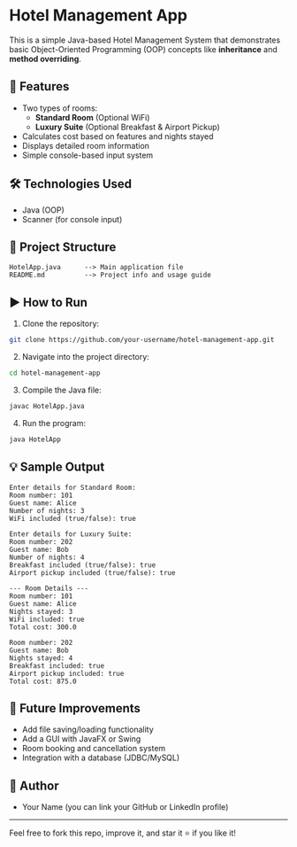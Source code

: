
# Hotel Management App

This is a simple Java-based Hotel Management System that demonstrates basic Object-Oriented Programming (OOP) concepts like **inheritance** and **method overriding**.

## 🚀 Features
- Two types of rooms:
  - **Standard Room** (Optional WiFi)
  - **Luxury Suite** (Optional Breakfast & Airport Pickup)
- Calculates cost based on features and nights stayed
- Displays detailed room information
- Simple console-based input system

## 🛠 Technologies Used
- Java (OOP)
- Scanner (for console input)

## 📂 Project Structure
```
HotelApp.java      --> Main application file
README.md          --> Project info and usage guide
```

## ▶️ How to Run
1. Clone the repository:
```bash
git clone https://github.com/your-username/hotel-management-app.git
```
2. Navigate into the project directory:
```bash
cd hotel-management-app
```
3. Compile the Java file:
```bash
javac HotelApp.java
```
4. Run the program:
```bash
java HotelApp
```

## 💡 Sample Output
```
Enter details for Standard Room:
Room number: 101
Guest name: Alice
Number of nights: 3
WiFi included (true/false): true

Enter details for Luxury Suite:
Room number: 202
Guest name: Bob
Number of nights: 4
Breakfast included (true/false): true
Airport pickup included (true/false): true

--- Room Details ---
Room number: 101
Guest name: Alice
Nights stayed: 3
WiFi included: true
Total cost: 300.0

Room number: 202
Guest name: Bob
Nights stayed: 4
Breakfast included: true
Airport pickup included: true
Total cost: 875.0
```

## 📌 Future Improvements
- Add file saving/loading functionality
- Add a GUI with JavaFX or Swing
- Room booking and cancellation system
- Integration with a database (JDBC/MySQL)

## 👤 Author
- Your Name (you can link your GitHub or LinkedIn profile)

---
Feel free to fork this repo, improve it, and star it ⭐ if you like it!

